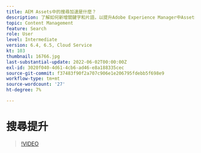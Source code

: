 ```yaml
---
title: AEM Assets中的搜尋加速是什麼？
description: 了解如何新增關鍵字和片語，以提升Adobe Experience Manager中Asset的搜尋相關性。
topic: Content Management
feature: Search
role: User
level: Intermediate
version: 6.4, 6.5, Cloud Service
kt: 103
thumbnail: 16766.jpg
last-substantial-update: 2022-06-02T00:00:00Z
exl-id: 3020f040-4d61-4cb6-ad46-e8a188335cec
source-git-commit: f37483f90f2a707c906e1e206795fdebb5f698e9
workflow-type: tm+mt
source-wordcount: '27'
ht-degree: 7%

---
```


# 搜尋提升

>[!VIDEO](https://video.tv.adobe.com/v/16766/?quality=12&learn=on)
